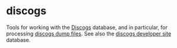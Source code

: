 discogs
=======
Tools for working with the [Discogs](https://www.discogs.com/) database,
and in particular, for processing [discogs dump files](https://data.discogs.com/).
See also the [discogs developer site](https://www.discogs.com/) database.
